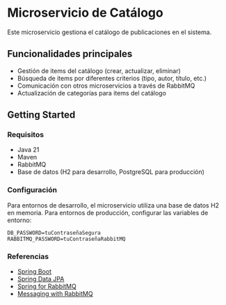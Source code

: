 # Microservicio de Catálogo

Este microservicio gestiona el catálogo de publicaciones en el sistema.

## Funcionalidades principales

* Gestión de items del catálogo (crear, actualizar, eliminar)
* Búsqueda de items por diferentes criterios (tipo, autor, título, etc.)
* Comunicación con otros microservicios a través de RabbitMQ
* Actualización de categorías para items del catálogo

## Getting Started

### Requisitos

* Java 21
* Maven
* RabbitMQ
* Base de datos (H2 para desarrollo, PostgreSQL para producción)

### Configuración

Para entornos de desarrollo, el microservicio utiliza una base de datos H2 en memoria.
Para entornos de producción, configurar las variables de entorno:

```
DB_PASSWORD=tuContraseñaSegura
RABBITMQ_PASSWORD=tuContraseñaRabbitMQ
```

### Referencias

* [Spring Boot](https://spring.io/projects/spring-boot)
* [Spring Data JPA](https://spring.io/projects/spring-data-jpa)
* [Spring for RabbitMQ](https://spring.io/guides/gs/messaging-rabbitmq/)
* [Messaging with RabbitMQ](https://spring.io/guides/gs/messaging-rabbitmq/)

